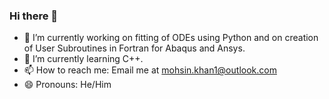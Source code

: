 ### Hi there 👋

- 🔭 I’m currently working on fitting of ODEs using Python and on creation of User Subroutines in Fortran for Abaqus and Ansys.
- 🌱 I’m currently learning C++.
- 📫 How to reach me: Email me at mohsin.khan1@outlook.com
- 😄 Pronouns: He/Him
